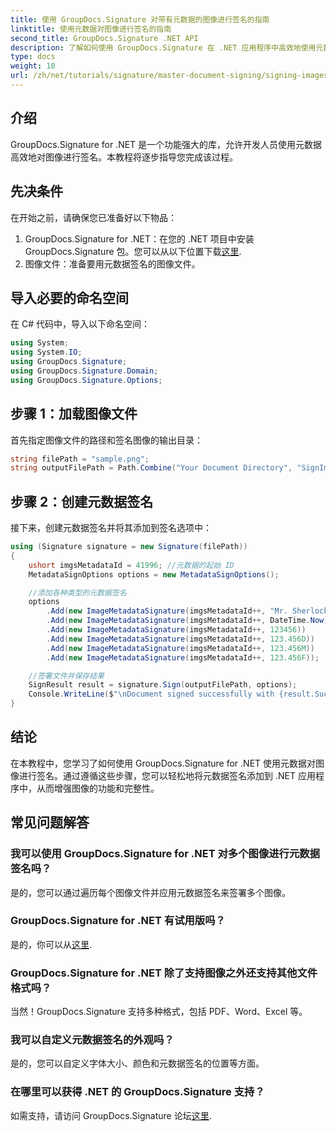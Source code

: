 ```yaml
---
title: 使用 GroupDocs.Signature 对带有元数据的图像进行签名的指南
linktitle: 使用元数据对图像进行签名的指南
second_title: GroupDocs.Signature .NET API
description: 了解如何使用 GroupDocs.Signature 在 .NET 应用程序中高效地使用元数据对图像进行签名。本分步教程涵盖了从安装到实施的所有内容，使您能够轻松地使用元数据签名增强文档。
type: docs
weight: 10
url: /zh/net/tutorials/signature/master-document-signing/signing-images-with-metadata/
---
```

## 介绍

GroupDocs.Signature for .NET 是一个功能强大的库，允许开发人员使用元数据高效地对图像进行签名。本教程将逐步指导您完成该过程。

## 先决条件

在开始之前，请确保您已准备好以下物品：

1.  GroupDocs.Signature for .NET：在您的 .NET 项目中安装 GroupDocs.Signature 包。您可以从以下位置下载[这里](https://releases.groupdocs.com/signature/net/).
2. 图像文件：准备要用元数据签名的图像文件。

## 导入必要的命名空间

在 C# 代码中，导入以下命名空间：

```csharp
using System;
using System.IO;
using GroupDocs.Signature;
using GroupDocs.Signature.Domain;
using GroupDocs.Signature.Options;
```

## 步骤 1：加载图像文件

首先指定图像文件的路径和签名图像的输出目录：

```csharp
string filePath = "sample.png";            
string outputFilePath = Path.Combine("Your Document Directory", "SignImageWithMetadata", "SignedWithMetadata.png");
```

## 步骤 2：创建元数据签名

接下来，创建元数据签名并将其添加到签名选项中：

```csharp
using (Signature signature = new Signature(filePath))
{
    ushort imgsMetadataId = 41996; //元数据的起始 ID
    MetadataSignOptions options = new MetadataSignOptions();

    //添加各种类型的元数据签名
    options
        .Add(new ImageMetadataSignature(imgsMetadataId++, "Mr. Sherlock Holmes")) //字符串值
        .Add(new ImageMetadataSignature(imgsMetadataId++, DateTime.Now))          //日期时间值
        .Add(new ImageMetadataSignature(imgsMetadataId++, 123456))                //整数值
        .Add(new ImageMetadataSignature(imgsMetadataId++, 123.456D))              //双倍值
        .Add(new ImageMetadataSignature(imgsMetadataId++, 123.456M))              //十进制值
        .Add(new ImageMetadataSignature(imgsMetadataId++, 123.456F));             //浮点值

    //签署文件并保存结果
    SignResult result = signature.Sign(outputFilePath, options);
    Console.WriteLine($"\nDocument signed successfully with {result.Succeeded.Count} signature(s).\nFile saved at: {outputFilePath}");
}
```

## 结论

在本教程中，您学习了如何使用 GroupDocs.Signature for .NET 使用元数据对图像进行签名。通过遵循这些步骤，您可以轻松地将元数据签名添加到 .NET 应用程序中，从而增强图像的功能和完整性。

## 常见问题解答

### 我可以使用 GroupDocs.Signature for .NET 对多个图像进行元数据签名吗？
是的，您可以通过遍历每个图像文件并应用元数据签名来签署多个图像。

### GroupDocs.Signature for .NET 有试用版吗？
是的，你可以从[这里](https://releases.groupdocs.com/).

### GroupDocs.Signature for .NET 除了支持图像之外还支持其他文件格式吗？
当然！GroupDocs.Signature 支持多种格式，包括 PDF、Word、Excel 等。

### 我可以自定义元数据签名的外观吗？
是的，您可以自定义字体大小、颜色和元数据签名的位置等方面。

### 在哪里可以获得 .NET 的 GroupDocs.Signature 支持？
如需支持，请访问 GroupDocs.Signature 论坛[这里](https://forum.groupdocs.com/c/signature/13).